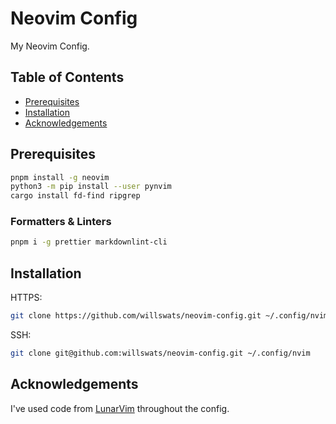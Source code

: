 # Neovim Config

My Neovim Config.

## Table of Contents

- [Prerequisites](#prerequisites)
- [Installation](#installation)
- [Acknowledgements](#acknowledgements)

## Prerequisites

```bash
pnpm install -g neovim
python3 -m pip install --user pynvim
cargo install fd-find ripgrep
```

### Formatters & Linters

```bash
pnpm i -g prettier markdownlint-cli
```

## Installation

HTTPS:

```bash
git clone https://github.com/willswats/neovim-config.git ~/.config/nvim
```

SSH:

```bash
git clone git@github.com:willswats/neovim-config.git ~/.config/nvim
```

## Acknowledgements

I've used code from [LunarVim](https://github.com/lunarvim/lunarvim)
throughout the config.
